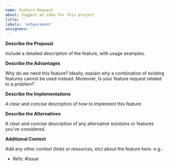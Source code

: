 ```yaml
---
name: Feature Request
about: Suggest an idea for this project
title: ''
labels: 'enhancement'
assignees: ''
---
```


**Describe the Proposal**

Include a detailed description of the feature, with usage examples.

**Describe the Advantages**

Why do we need this feature? Ideally, explain why a combination of existing features cannot be used instead. Moreover, Is your feature request related to a problem?

**Describe the Implementations**

A clear and concise description of how to implement this feature.

**Describe the Alternatives**

A clear and concise description of any alternative solutions or features you've considered.

**Additional Context**

Add any other context (links or resources, etc) about the feature here. e.g.:
- Refs: #issue